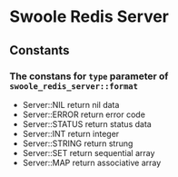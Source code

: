 # Swoole Redis Server

## Constants

### The constans for `type` parameter of `swoole_redis_server::format` 

- Server::NIL   return nil data
- Server::ERROR  return error code 
- Server::STATUS return status data
- Server::INT    return integer
- Server::STRING return strung
- Server::SET   return sequential array
- Server::MAP   return associative array
